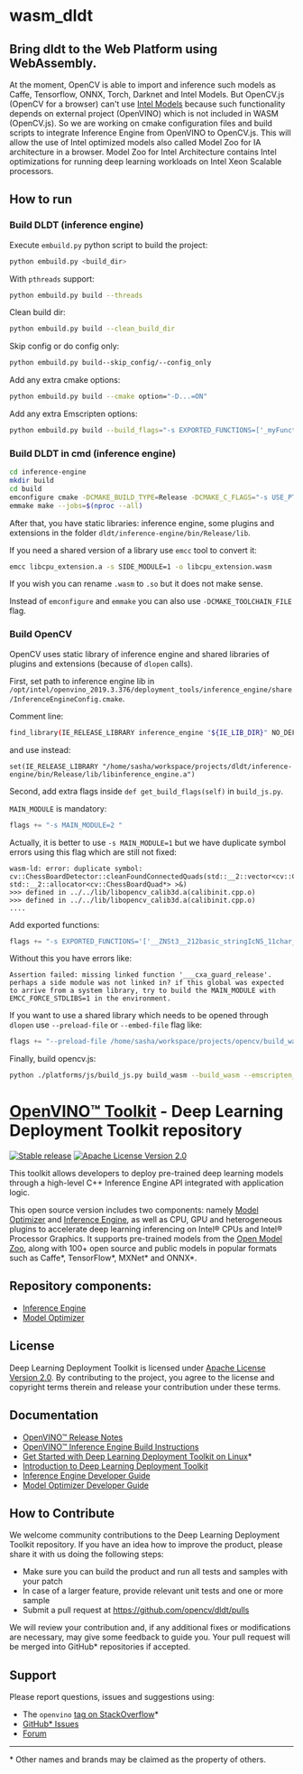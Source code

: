 # wasm_dldt

## Bring dldt to the Web Platform using WebAssembly.

At the moment, OpenCV is able to import and inference such models as Caffe, Tensorflow, ONNX, Torch, Darknet and Intel Models. But OpenCV.js (OpenCV for a browser) can't use [Intel Models](https://download.01.org/opencv/2019/open_model_zoo/R2/20190628_153000_models_bin/) because such functionality depends on external project (OpenVINO) which is not included in WASM (OpenCV.js).
So we are working on cmake configuration files and build scripts to integrate Inference Engine from OpenVINO to OpenCV.js. This will allow the use of Intel optimized models also called Model Zoo for IA architecture in a browser.
Model Zoo for Intel Architecture contains Intel optimizations for running deep learning workloads on Intel Xeon Scalable processors.

## How to run

### Build DLDT (inference engine)

Execute `embuild.py` python script to build the project:

```sh
python embuild.py <build_dir>
```

With `pthreads` support:

```sh
python embuild.py build --threads
```

Clean build dir:

```sh
python embuild.py build --clean_build_dir
```

Skip config or do config only:

```sh
python embuild.py build--skip_config/--config_only
```

Add any extra cmake options:

```sh
python embuild.py build --cmake option="-D...=ON"
```

Add any extra Emscripten options:

```sh
python embuild.py build --build_flags="-s EXPORTED_FUNCTIONS=['_myFunction']"
```

### Build DLDT in cmd (inference engine)

```sh
cd inference-engine
mkdir build
cd build
emconfigure cmake -DCMAKE_BUILD_TYPE=Release -DCMAKE_C_FLAGS="-s USE_PTHREADS=0 -s SIDE_MODULE=1" -DCMAKE_CXX_FLAGS="-s USE_PTHREADS=0 -s SIDE_MODULE=1" ..
emmake make --jobs=$(nproc --all)
```

After that, you have static libraries: inference engine, some plugins and extensions in the folder `dldt/inference-engine/bin/Release/lib`.

If you need a shared version of a library use `emcc` tool to convert it:

```sh
emcc libcpu_extension.a -s SIDE_MODULE=1 -o libcpu_extension.wasm
```

If you wish you can rename `.wasm` to `.so` but it does not make sense.

Instead of `emconfigure` and `emmake` you can also use `-DCMAKE_TOOLCHAIN_FILE` flag.

### Build OpenCV

OpenCV uses static library of inference engine and shared libraries of plugins and extensions (because of `dlopen` calls).

First, set path to inference engine lib in `/opt/intel/openvino_2019.3.376/deployment_tools/inference_engine/share/InferenceEngineConfig.cmake`.

Comment line:
```sh
find_library(IE_RELEASE_LIBRARY inference_engine "${IE_LIB_DIR}" NO_DEFAULT_PATH)
```
and use instead:
```
set(IE_RELEASE_LIBRARY "/home/sasha/workspace/projects/dldt/inference-engine/bin/Release/lib/libinference_engine.a")
```

Second, add extra flags inside `def get_build_flags(self)` in `build_js.py`.

`MAIN_MODULE` is mandatory:

```python
flags += "-s MAIN_MODULE=2 "
```

Actually, it is better to use `-s MAIN_MODULE=1` but we have duplicate symbol errors using this flag which are still not fixed:

```
wasm-ld: error: duplicate symbol: cv::ChessBoardDetector::cleanFoundConnectedQuads(std::__2::vector<cv::ChessBoardQuad*, std::__2::allocator<cv::ChessBoardQuad*> >&)
>>> defined in ../../lib/libopencv_calib3d.a(calibinit.cpp.o)
>>> defined in ../../lib/libopencv_calib3d.a(calibinit.cpp.o)
....
```

Add exported functions:

```python
flags += "-s EXPORTED_FUNCTIONS='['__ZNSt3__212basic_stringIcNS_11char_traitsIcEENS_9allocatorIcEEEC1ERKS5_', '___cxa_guard_acquire', '___cxa_guard_release', '__Znwm', '_memcmp', '__ZdlPv']' "
```

Without this you have errors like:
```
Assertion failed: missing linked function '___cxa_guard_release'. perhaps a side module was not linked in? if this global was expected to arrive from a system library, try to build the MAIN_MODULE with EMCC_FORCE_STDLIBS=1 in the environment.
```

If you want to use a shared library which needs to be opened through `dlopen` use `--preload-file` or `--embed-file` flag like:
```python
flags += "--preload-file /home/sasha/workspace/projects/opencv/build_wasm/modules/js/libcpu_extension.wasm "
```

Finally, build opencv.js:
```sh
python ./platforms/js/build_js.py build_wasm --build_wasm --emscripten_dir="/home/sasha/workspace/projects/emsdk/upstream/emscripten"
```

# [OpenVINO™ Toolkit](https://01.org/openvinotoolkit) - Deep Learning Deployment Toolkit repository
[![Stable release](https://img.shields.io/badge/version-2020.1-green.svg)](https://github.com/opencv/dldt/releases/tag/2020.1)
[![Apache License Version 2.0](https://img.shields.io/badge/license-Apache_2.0-green.svg)](LICENSE)

This toolkit allows developers to deploy pre-trained deep learning models 
through a high-level C++ Inference Engine API integrated with application logic. 

This open source version includes two components: namely [Model Optimizer] and 
[Inference Engine], as well as CPU, GPU and heterogeneous plugins to accelerate 
deep learning inferencing on Intel® CPUs and Intel® Processor Graphics. 
It supports pre-trained models from the [Open Model Zoo], along with 100+ open 
source and public models in popular formats such as Caffe\*, TensorFlow\*, 
MXNet\* and ONNX\*. 

## Repository components:
* [Inference Engine]
* [Model Optimizer]

## License
Deep Learning Deployment Toolkit is licensed under [Apache License Version 2.0](LICENSE).
By contributing to the project, you agree to the license and copyright terms therein 
and release your contribution under these terms.

## Documentation
* [OpenVINO™ Release Notes](https://software.intel.com/en-us/articles/OpenVINO-RelNotes)
* [OpenVINO™ Inference Engine Build Instructions](build-instruction.md)
* [Get Started with Deep Learning Deployment Toolkit on Linux](get-started-linux.md)\*
* [Introduction to Deep Learning Deployment Toolkit](https://docs.openvinotoolkit.org/latest/_docs_IE_DG_Introduction.html)
* [Inference Engine Developer Guide](https://docs.openvinotoolkit.org/latest/_docs_IE_DG_Deep_Learning_Inference_Engine_DevGuide.html)
* [Model Optimizer Developer Guide](https://docs.openvinotoolkit.org/latest/_docs_MO_DG_Deep_Learning_Model_Optimizer_DevGuide.html)

## How to Contribute
We welcome community contributions to the Deep Learning Deployment Toolkit 
repository. If you have an idea how to improve the product, please share it 
with us doing the following steps:

* Make sure you can build the product and run all tests and samples with your patch
* In case of a larger feature, provide relevant unit tests and one or more sample
* Submit a pull request at https://github.com/opencv/dldt/pulls

We will review your contribution and, if any additional fixes or modifications 
are necessary, may give some feedback to guide you. Your pull request will be 
merged into GitHub* repositories if accepted.

## Support
Please report questions, issues and suggestions using:

* The `openvino` [tag on StackOverflow]\*
* [GitHub* Issues](https://github.com/opencv/dldt/issues) 
* [Forum](https://software.intel.com/en-us/forums/computer-vision)

---
\* Other names and brands may be claimed as the property of others.

[Open Model Zoo]:https://github.com/opencv/open_model_zoo
[Inference Engine]:https://software.intel.com/en-us/articles/OpenVINO-InferEngine
[Model Optimizer]:https://software.intel.com/en-us/articles/OpenVINO-ModelOptimizer
[tag on StackOverflow]:https://stackoverflow.com/search?q=%23openvino
